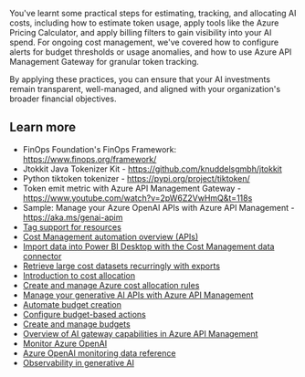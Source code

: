 You've learnt some practical steps for estimating, tracking, and allocating AI costs, including how to estimate token usage, apply tools like the Azure Pricing Calculator, and apply billing filters to gain visibility into your AI spend. For ongoing cost management, we've covered how to configure alerts for budget thresholds or usage anomalies, and how to use Azure API Management Gateway for granular token tracking. 

By applying these practices, you can ensure that your AI investments remain transparent, well-managed, and aligned with your organization's broader financial objectives.

## Learn more

- FinOps Foundation's FinOps Framework: <https://www.finops.org/framework/>
- Jtokkit Java Tokenizer Kit - <https://github.com/knuddelsgmbh/jtokkit>
- Python tiktoken tokenizer - <https://pypi.org/project/tiktoken/>
- Token emit metric with Azure API Management Gateway - https://www.youtube.com/watch?v=2pW6Z2VwHmQ&t=118s
- Sample: Manage your Azure OpenAI APIs with Azure API Management - <https://aka.ms/genai-apim>
- [Tag support for resources](/azure/azure-resource-manager/management/tag-support)
- [Cost Management automation overview (APIs)](/azure/cost-management-billing/automate/automation-overview)
- [Import data into Power BI Desktop with the Cost Management data connector](/training/modules/optimize-costs-data-analysis-powerbi/5-data-connector-power-bi)
- [Retrieve large cost datasets recurringly with exports](/azure/cost-management-billing/costs/ingest-azure-usage-at-scale)
- [Introduction to cost allocation](/azure/cost-management-billing/costs/cost-allocation-introduction)
- [Create and manage Azure cost allocation rules](/azure/cost-management-billing/costs/allocate-costs)
- [Manage your generative AI APIs with Azure API Management](/training/modules/api-management/1-introduction)
- [Automate budget creation](/azure/cost-management-billing/automate/automate-budget-creation)
- [Configure budget-based actions](/azure/cost-management-billing/manage/cost-management-budget-scenario)
- [Create and manage budgets](/azure/cost-management-billing/costs/tutorial-acm-create-budgets)
- [Overview of AI gateway capabilities in Azure API Management](/azure/api-management/genai-gateway-capabilities)
- [Monitor Azure OpenAI](/azure/ai-foundry/openai/how-to/monitor-openai)
- [Azure OpenAI monitoring data reference](/azure/azure-monitor/alerts/alerts-dynamic-thresholds)
- [Observability in generative AI](/azure/ai-foundry/concepts/observability)
